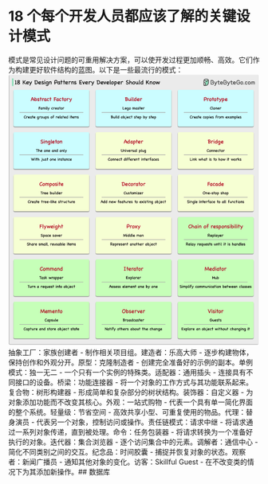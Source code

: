 # 18 个每个开发人员都应该了解的关键设计模式

模式是常见设计问题的可重用解决方案，可以使开发过程更加顺畅、高效。它们作为构建更好软件结构的蓝图。以下是一些最流行的模式：![](../images/18-oo-patterns.png)抽象工厂：家族创建者 - 制作相关项目组。建造者：乐高大师 - 逐步构建物体，保持创作和外观分开。原型：克隆制造者 - 创建完全准备好的示例的副本。单例模式：独一无二 - 一个只有一个实例的特殊类。适配器：通用插头 - 连接具有不同接口的设备。桥梁：功能连接器 - 将一个对象的工作方式与其功能联系起来。复合物：树形构建器 - 形成简单和复杂部分的树状结构。装饰器：自定义器 - 为对象添加功能而不改变其核心。外观：一站式购物 - 代表一个具有单一简化界面的整个系统。轻量级：节省空间 - 高效共享小型、可重复使用的物品。代理：替身演员 - 代表另一个对象，控制访问或操作。责任链模式：请求中继 - 将请求通过一系列对象传递，直到被处理。命令：任务包装器 - 将请求转换为一个准备好执行的对象。迭代器：集合浏览器 - 逐个访问集合中的元素。调解者：通信中心 - 简化不同类别之间的交互。纪念品：时间胶囊 - 捕捉并恢复对象的状态。观察者：新闻广播员 - 通知其他对象的变化。访客：Skillful Guest - 在不改变类的情况下为其添加新操作。## 数据库